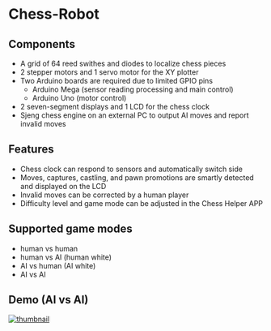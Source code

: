 # Chess-Robot
## Components
- A grid of 64 reed swithes and diodes to localize chess pieces
- 2 stepper motors and 1 servo motor for the XY plotter
- Two Arduino boards are required due to limited GPIO pins  
  - Arduino Mega (sensor reading processing and main control)  
  - Arduino Uno (motor control)  
- 2 seven-segment displays and 1 LCD for the chess clock 
- Sjeng chess engine on an external PC to output AI moves and report invalid moves 
## Features
- Chess clock can respond to sensors and automatically switch side  
- Moves, captures, castling, and pawn promotions are smartly detected and displayed on the LCD 
- Invalid moves can be corrected by a human player  
- Difficulty level and game mode can be adjusted in the Chess Helper APP
## Supported game modes
- human vs human  
- human vs AI (human white)  
- AI vs human (AI white)  
- AI vs AI  
## Demo (AI vs AI)
[![thumbnail](https://img.youtube.com/vi/QaSgTOTe4k4/0.jpg)](https://www.youtube.com/watch?v=QaSgTOTe4k4 "Smart Chess Robot Demo")

